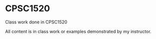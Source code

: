 # CPSC1520
Class work done in CPSC1520

All content is in class work or examples demonstrated by my instructor.
